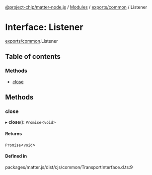 [@project-chip/matter-node.js](../README.md) / [Modules](../modules.md) / [exports/common](../modules/exports_common.md) / Listener

# Interface: Listener

[exports/common](../modules/exports_common.md).Listener

## Table of contents

### Methods

- [close](exports_common.Listener.md#close)

## Methods

### close

▸ **close**(): `Promise`<`void`\>

#### Returns

`Promise`<`void`\>

#### Defined in

packages/matter.js/dist/cjs/common/TransportInterface.d.ts:9
